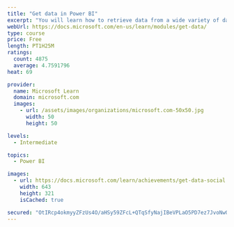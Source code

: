 ```yaml
---
title: "Get data in Power BI"
excerpt: "You will learn how to retrieve data from a wide variety of data sources, including Microsoft Excel, relational databases, and NoSQL data stores. You will also learn how to improve performance while retrieving data."
webUrl: https://docs.microsoft.com/en-us/learn/modules/get-data/
type: course
price: Free
length: PT1H25M
ratings:
  count: 4875
  average: 4.7591796
heat: 69

provider:
  name: Microsoft Learn
  domain: microsoft.com
  images:
    - url: /assets/images/organizations/microsoft.com-50x50.jpg
      width: 50
      height: 50

levels:
  - Intermediate

topics:
  - Power BI

images:
  - url: https://docs.microsoft.com/learn/achievements/get-data-social.png
    width: 643
    height: 321
    isCached: true

secured: "OtIRcp4okmyyZFzUs4O/aHSy59ZFcL+QTqSfyNajIBeVPLaO5PD7ez7JvoNwO+xJd++RhYdicjPpe9swrwlMj8xJH45y/DMiwTSVuk6KPeYdfqG2hQG4lIgHK4BSNuv6P2notnjEnO2h1xhTMNu0MIwqG1v+jvmwYI7JUAHx9n56OcV1V5MEE0d7Huka0p5bbkfjx22Ita9bAZGNuNFZPudmxU/mx+z4HTSHuQuQhzPlj7s/iH0/z22XGZ1s7qIZ3dGGWQFilhglxTji1/ZCtXIXj/n9ZfZk+7vbvCa0vb1eVP8UvvfpQVd65CQgwqYJ+xqDUW0fEwJlTYkIxX29vlzXEt29MhuJNNzVEVvBsVgDkkTKu+Dp7Ejtrbac22UnTrQ1JIIRGXblZg389ShOj4WhM7N9FRrv6Q9hsrlOWs0=;HMD4iaUfe03IyeTh7aNBrA=="
---
```


